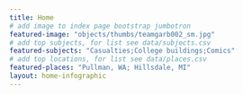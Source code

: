 ```yaml
---
title: Home
# add image to index page bootstrap jumbotron
featured-image: "objects/thumbs/teamgarb002_sm.jpg"
# add top subjects, for list see data/subjects.csv
featured-subjects: "Casualties;College buildings;Comics"
# add top locations, for list see data/places.csv
featured-places: "Pullman, WA; Hillsdale, MI"
layout: home-infographic
---
```



